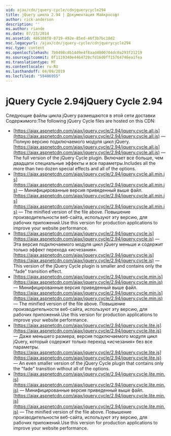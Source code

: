 ```yaml
---
uid: ajax/cdn/jquery-cycle/cdnjquerycycle294
title: jQuery цикла 2.94 | Документация Майкрософт
author: rick-anderson
description: ''
ms.author: riande
ms.date: 07/23/2014
ms.assetid: 486108f8-0719-492e-85ed-46f3b7bc18d2
msc.legacyurl: /ajax/cdn/jquery-cycle/cdnjquerycycle294
msc.type: content
ms.openlocfilehash: 7b0498cdb14d9e4f8aad4000704dc0a293f21219
ms.sourcegitcommit: 0f1119340e4464720cfd16d0ff15764746ea1fea
ms.translationtype: MT
ms.contentlocale: ru-RU
ms.lasthandoff: 04/09/2019
ms.locfileid: "59406955"
---
```

# <a name="jquery-cycle-294"></a><span data-ttu-id="f180e-102">jQuery Cycle 2.94</span><span class="sxs-lookup"><span data-stu-id="f180e-102">jQuery Cycle 2.94</span></span>

<span data-ttu-id="f180e-103">Следующие файлы цикла jQuery размещаются в этой сети доставки Содержимого:</span><span class="sxs-lookup"><span data-stu-id="f180e-103">The following jQuery Cycle files are hosted on this CDN:</span></span>

- <span data-ttu-id="f180e-104">[https://ajax.aspnetcdn.com/ajax/jquery.cycle/2.94/jquery.cycle.all.js](https://ajax.aspnetcdn.com/ajax/jquery.cycle/2.94/jquery.cycle.all.js) &mdash; Полную версию подключаемого модуля цикл jQuery.</span><span class="sxs-lookup"><span data-stu-id="f180e-104">[https://ajax.aspnetcdn.com/ajax/jquery.cycle/2.94/jquery.cycle.all.js](https://ajax.aspnetcdn.com/ajax/jquery.cycle/2.94/jquery.cycle.all.js) &mdash; The full version of the jQuery Cycle plugin.</span></span> <span data-ttu-id="f180e-105">Включает все больше, чем двадцати специальные эффекты и все параметры.</span><span class="sxs-lookup"><span data-stu-id="f180e-105">Includes all the more than two dozen special effects and all of the options.</span></span>
- <span data-ttu-id="f180e-106">[https://ajax.aspnetcdn.com/ajax/jquery.cycle/2.94/jquery.cycle.all.min.js](https://ajax.aspnetcdn.com/ajax/jquery.cycle/2.94/jquery.cycle.all.min.js) &mdash; Минифицированные версия приведенный выше файл.</span><span class="sxs-lookup"><span data-stu-id="f180e-106">[https://ajax.aspnetcdn.com/ajax/jquery.cycle/2.94/jquery.cycle.all.min.js](https://ajax.aspnetcdn.com/ajax/jquery.cycle/2.94/jquery.cycle.all.min.js) &mdash; The minified version of the file above.</span></span> <span data-ttu-id="f180e-107">Повышение производительности веб-сайта, используют эту версию, для рабочих приложений.</span><span class="sxs-lookup"><span data-stu-id="f180e-107">Use this version for production applications to improve your website performance.</span></span>
- <span data-ttu-id="f180e-108">[https://ajax.aspnetcdn.com/ajax/jquery.cycle/2.94/jquery.cycle.js](https://ajax.aspnetcdn.com/ajax/jquery.cycle/2.94/jquery.cycle.js) &mdash; Эта версия подключаемого модуля цикл jQuery меньше и содержит только эффект перехода «исчезания».</span><span class="sxs-lookup"><span data-stu-id="f180e-108">[https://ajax.aspnetcdn.com/ajax/jquery.cycle/2.94/jquery.cycle.js](https://ajax.aspnetcdn.com/ajax/jquery.cycle/2.94/jquery.cycle.js) &mdash; This version of the jQuery Cycle plugin is smaller and contains only the "fade" transition effect.</span></span>
- <span data-ttu-id="f180e-109">[https://ajax.aspnetcdn.com/ajax/jquery.cycle/2.94/jquery.cycle.min.js](https://ajax.aspnetcdn.com/ajax/jquery.cycle/2.94/jquery.cycle.min.js) &mdash; Минифицированные версия приведенный выше файл.</span><span class="sxs-lookup"><span data-stu-id="f180e-109">[https://ajax.aspnetcdn.com/ajax/jquery.cycle/2.94/jquery.cycle.min.js](https://ajax.aspnetcdn.com/ajax/jquery.cycle/2.94/jquery.cycle.min.js) &mdash; The minified version of the file above.</span></span> <span data-ttu-id="f180e-110">Повышение производительности веб-сайта, используют эту версию, для рабочих приложений.</span><span class="sxs-lookup"><span data-stu-id="f180e-110">Use this version for production applications to improve your website performance.</span></span>
- <span data-ttu-id="f180e-111">[https://ajax.aspnetcdn.com/ajax/jquery.cycle/2.94/jquery.cycle.lite.js](https://ajax.aspnetcdn.com/ajax/jquery.cycle/2.94/jquery.cycle.lite.js) &mdash; Даже меньшего размера, версия подключаемого модуля цикл jQuery, который содержит только переход «исчезания» без все параметры.</span><span class="sxs-lookup"><span data-stu-id="f180e-111">[https://ajax.aspnetcdn.com/ajax/jquery.cycle/2.94/jquery.cycle.lite.js](https://ajax.aspnetcdn.com/ajax/jquery.cycle/2.94/jquery.cycle.lite.js) &mdash; An even smaller version of the jQuery Cycle plugin that contains only the "fade" transition without all of the options.</span></span>
- <span data-ttu-id="f180e-112">[https://ajax.aspnetcdn.com/ajax/jquery.cycle/2.94/jquery.cycle.lite.min.js](https://ajax.aspnetcdn.com/ajax/jquery.cycle/2.94/jquery.cycle.lite.min.js) &mdash; Минифицированные версия приведенный выше файл.</span><span class="sxs-lookup"><span data-stu-id="f180e-112">[https://ajax.aspnetcdn.com/ajax/jquery.cycle/2.94/jquery.cycle.lite.min.js](https://ajax.aspnetcdn.com/ajax/jquery.cycle/2.94/jquery.cycle.lite.min.js) &mdash; The minified version of the file above.</span></span> <span data-ttu-id="f180e-113">Повышение производительности веб-сайта, используют эту версию, для рабочих приложений.</span><span class="sxs-lookup"><span data-stu-id="f180e-113">Use this version for production applications to improve your website performance.</span></span>
